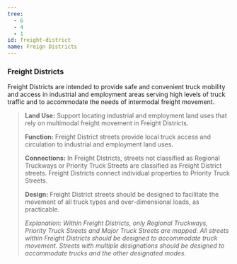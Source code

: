 ```yaml
---
tree:
  - 6
  - 4
  - 1
id: freight-district
name: Freign Districts
---
```

### Freight Districts

Freight Districts are intended to provide safe and convenient truck mobility and access in industrial and employment areas serving high levels of truck traffic and to accommodate the needs of intermodal freight movement.

> **Land Use:** Support locating industrial and employment land uses that rely on multimodal freight movement in Freight Districts.
>
> **Function:** Freight District streets provide local truck access and circulation to industrial and employment land uses.
>
> **Connections:** In Freight Districts, streets not classified as Regional Truckways or Priority Truck Streets are classified as Freight District streets. Freight Districts connect individual properties to Priority Truck Streets.
>
> **Design:** Freight District streets should be designed to facilitate the movement of all truck types and over-dimensional loads, as practicable.
>
> *Explanation: Within Freight Districts, only Regional Truckways, Priority Truck Streets and Major Truck Streets are mapped. All streets within Freight Districts should be designed to accommodate truck movement. Streets with multiple designations should be designed to accommodate trucks and the other designated modes.*
